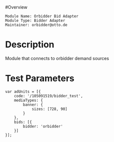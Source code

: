 #Overview

```
Module Name: Orbidder Bid Adapter
Module Type: Bidder Adapter
Maintainer: orbidder@otto.de
```

# Description

Module that connects to orbidder demand sources

# Test Parameters
```
var adUnits = [{
    code: '/105091519/bidder_test',
    mediaTypes: {
        banner: {
            sizes: [728, 90]
        }
    },
    bids: [{
        bidder: 'orbidder'
    }]
}];
```
